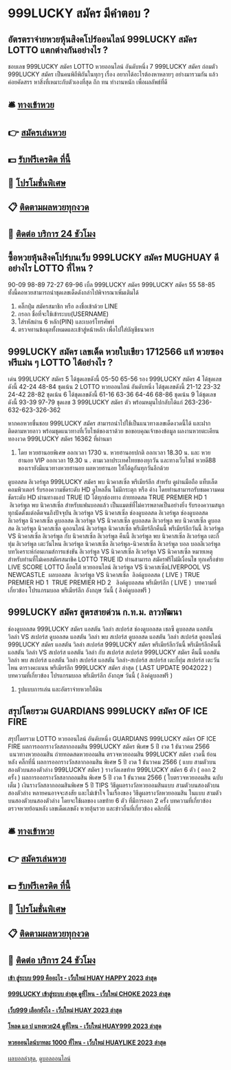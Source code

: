 # 999LUCKY สมัคร มีคำตอบ ?
## อัตรตราจ่ายหวยหุ้นสิงคโปร์ออนไลน์ 999LUCKY สมัคร LOTTO แตกต่างกันอย่างไร ?
ชอบเลข 999LUCKY สมัคร LOTTO หวยออนไลน์ อันดับหนึ่ง 7 999LUCKY สมัคร ถ่อมตัว 999LUCKY สมัคร เป็นคนพิถีพิถันในทุกๆ เรื่อง อยากได้อะไรต้องหาหลายๆ อย่างมารวมกัน แล้วค่อยคัดสรร หาสิ่งที่เหมาะกับตัวเองที่สุด ถึก ทน ทำงานหนัก เพื่อผลลัพธ์ที่ดี

## 🛎 [ทางเข้าหวย](https://bit.ly/3BG5bNw)
## 👉 [สมัครเล่นหวย](https://bit.ly/3BG5bNw)
## 💵 [รับฟรีเครดิต ที่นี้](https://bit.ly/3C3mvgS)
## 👑 [โปรโมชั่นพิเศษ](https://bit.ly/3C3mvgS)
## 📋 [ติดตามผลหวยทุกงวด](https://bit.ly/3C3mvgS)
## 📱 [ติดต่อ บริการ 24 ชัวโมง](https://bit.ly/3C3mvgS)

## ซื้อหวยหุ้นสิงคโปร์บนเว็บ 999LUCKY สมัคร MUGHUAY ดีอย่างไร LOTTO ที่ไหน ?
90-09
98-89
72-27
69-96
เบิ้ล 999LUCKY สมัคร 999LUCKY สมัคร 55
58-85
ทั้งนี้คอหวยสามารถนำชุดเลขเด็ดดังกล่าไปพิจารณาเพิ่มเติมได้
1. คลิ๊กปุ่ม สมัครสมาชิก หรือ ลงชื่อเข้าด้วย LINE
2. กรอก ชื่อที่จะใช้เข้าระบบ(USERNAME)
3. ใส่รหัสผ่าน 6 หลัก(PIN) และเบอร์โทรศัพท์
4. ตรวจทานข้อมุลทั้งหมดและเข้าสู่หน้าหลัก เพื่อไปใส่บัญชีธนาคาร

## 999LUCKY สมัคร เลขเด็ด หวยใบเขียว 1712566 แท้ หวยซองฟรีแม่น ๆ LOTTO ได้อย่างไร ?
เด่น 999LUCKY สมัคร 5 ได้ชุดเลขดังนี้
05-50
65-56
รอง 999LUCKY สมัคร 4 ได้ชุดเลขดังนี้
42-24
48-84
ชุดเน้น 2 LOTTO หวยออนไลน์ อันดับหนึ่ง ได้ชุดเลขดังนี้
21-12
23-32
24-42
28-82
ชุดเน้น 6 ได้ชุดเลขดังนี้
61-16
63-36
64-46
68-86
ชุดเน้น 9 ได้ชุดเลขดังนี้
93-39
97-79
ชุดเลข 3 999LUCKY สมัคร ตัว พร้อมหมุนไปกลับได้แก่
263-236-632-623-326-362

หากคอหวยชื่นชอบ 999LUCKY สมัคร สามารถนำไปใช้เป็นแนวทางเลขเด็ดงวดนี้ได้ และฝากติดตามหวยลาว พร้อมชุดแนวทางที่เว็บไซต์ของเราด้วย
ขอขอบคุณเจ้าของข้อมูล
ผลงานหวยตะเคียนทองงวด 999LUCKY สมัคร 16362 ที่ผ่านมา
1. โดย หวยฮานอยพิเศษ ออกเวลา 1730 น. หวยฮานอยปกติ ออกเวลา 18.30 น. และ หวยฮานอย VIP ออกเวลา 19.30 น . ตามเวลาประเทศไทยของทุกวัน และทางเว็บไซต์ หวยดี88 ของเรายังมีแนวทางหวยฮานอย ผลหวยฮานอย ให้ได้ดูกันทุกวันอีกด้วย

ดูบอลสด ลิเวอร์พูล 999LUCKY สมัคร พบ นิวคาสเซิ่ล พรีเมียร์ลีก สำหรับ ดูผ่านมือถือ แท็บเล็ต คอมพิวเตอร์ รับรองความชัดระดับ HD ดูไหลลื่น ไม่มีกระตุก หรือ ค้าง โดยท่านสามารถรับชมความคมชัดระดับ HD ผ่านทางแอป TRUE ID ได้ทุกช่องทาง ถ่ายทอดสด TRUE PREMIER HD 1  ลิเวอร์พูล พบ นิวคาสเซิ่ล สำหรับแฟนบอลแล้ว เป็นแมตช์ที่ไม่ควรพลาดเป็นอย่างยิ่ง รับรองความสนุกทุกนัดตั้งแต่อดีตจนถึงปัจจุบัน
ลิเวอร์พูล VS นิวคาสเซิ่ล
ช่องดูบอลสด ลิเวอร์พูล ช่องดูบอลสด ลิเวอร์พูล นิวคาสเซิ่ล ดูบอลสด ลิเวอร์พูล VS นิวคาสเซิ่ล ดูบอลสด ลิเวอร์พูล พบ นิวคาสเซิ่ล ดูบอลสด ลิเวอร์พูล นิวคาสเซิ่ล ดูออนไลน์ ลิเวอร์พูล นิวคาสเซิ่ล พรีเมียร์ลีกคืนนี้ พรีเมียร์ลีกวันนี้ ลิเวอร์พูล VS นิวคาสเซิ่ล ลิเวอร์พูล กับ นิวคาสเซิ่ล ลิเวอร์พูล คืนนี้ ลิเวอร์พูล พบ นิวคาสเซิ่ล ลิเวอร์พูล เตะกี่ทุ่ม ลิเวอร์พูล เตะวันไหน ลิเวอร์พูล นิวคาสเซิ่ล ลิเวอร์พูล-นิวคาสเซิ่ล ลิเวอร์พูล บอล บอลลิเวอร์พูล
บทวิเคราะห์ก่อนเกมส์การแข่งขัน ลิเวอร์พูล VS นิวคาสเซิ่ล
ลิเวอร์พูล VS นิวคาสเซิ่ล
หมายเหตุ สำหรับท่านที่ไม่เคยสมัครสมาชิค LOTTO TRUE ID ท่านสามารถ สมัครฟรีไม่มีเงื่อนไข ทุกเครือข่าย
LIVE SCORE LOTTO ล็อตโต้ หวยออนไลน์ ลิเวอร์พูล VS นิวคาสเซิ่ลLIVERPOOL VS NEWCASTLE
 ผลบอลสด  ลิเวอร์พูล VS นิวคาสเซิ่ล 
ลิงค์ดูบอลสด ( LIVE )
TRUE PREMIER HD 1
 TRUE PREMIER HD 2 
 ลิงค์ดูบอลสด พรีเมียร์ลีก ( LIVE ) 
บทความที่เกี่ยวข้อง
โปรแกรมบอล พรีเมียร์ลีก อังกฤษ วันนี้ ( ลิงค์ดูบอลฟรี )

## 999LUCKY สมัคร สูตรสายด่วน ก.ท.ม. ลาวพัฒนา
ช่องดูบอลสด 999LUCKY สมัคร แอสตัน วิลล่า สเปอร์ส ช่องดูบอลสด เชลซี ดูบอลสด แอสตัน วิลล่า VS สเปอร์ส ดูบอลสด แอสตัน วิลล่า พบ สเปอร์ส ดูบอลสด แอสตัน วิลล่า สเปอร์ส ดูออนไลน์ 999LUCKY สมัคร แอสตัน วิลล่า สเปอร์ส 999LUCKY สมัคร พรีเมียร์ลีกวันนี้ พรีเมียร์ลีกคืนนี้ แอสตัน วิลล่า VS สเปอร์ส แอสตัน วิลล่า กับ สเปอร์ส สเปอร์ส 999LUCKY สมัคร คืนนี้ แอสตัน วิลล่า พบ สเปอร์ส แอสตัน วิลล่า สเปอร์ส แอสตัน วิลล่า-สเปอร์ส สเปอร์ส เตะกี่ทุ่ม สเปอร์ส เตะวันไหน
ตารางคะแนน พรีเมียร์ลีก 999LUCKY สมัคร ล่าสุด ( LAST UPDATE 9042022 )
บทความที่เกี่ยวข้อง
โปรแกรมบอล พรีเมียร์ลีก อังกฤษ วันนี้ ( ลิงค์ดูบอลฟรี )
1. รูปแบบการเล่น และอัตราจ่ายหวยใต้ดิน

## สรุปโดยรวม GUARDIANS 999LUCKY สมัคร OF ICE FIRE
สรุปโดยรวม LOTTO หวยออนไลน์ อันดับหนึ่ง GUARDIANS 999LUCKY สมัคร OF ICE FIRE ผลการออกรางวัลสลากออมสิน 999LUCKY สมัคร พิเศษ 5 ปี งวด 1 ธันวาคม 2566
 แนวทางหวยออมสิน ถ่ายทอดสดหวยออมสิน ตรวจหวยออมสิน 999LUCKY สมัคร งวดนี้ ย้อนหลัง คลิ๊กที่นี่ 
ผลการออกรางวัลสลากออมสิน พิเศษ 5 ปี งวด 1 ธันวาคม 2566 ( แบบ สามตัวบนสองตัวบนสองตัวล่าง 999LUCKY สมัคร )
รางวัลเลขท้าย 999LUCKY สมัคร 6 ตัว ( ออก 2 ครั้ง )
ผลการออกรางวัลสลากออมสิน พิเศษ 5 ปี งวด 1 ธันวาคม 2566 ( ใบตรวจหวยออมสิน ฉบับเต็ม )
เงินรางวัลสลากออมสินพิเศษ 5 ปี
TIPS วิธีดูผลรางวัลหวยออมสินแบบ สามตัวบนสองตัวบนสองตัวล่าง
หลายคนอาจจะสงสัย และไม่เข้าใจ ในเรื่องของ วิธีดูผลรางวัลหวยออมสิน ในแบบ สามตัวบนสองตัวบนสองตัวล่าง โดยจะใช้ผลของ เลขท้าย 6 ตัว ที่มีการออก 2 ครั้ง
บทความที่เกี่ยวข้อง
ตรวจหวยย้อนหลัง เลขเด็ดเลขดัง หวยลุ้นรวย และข่าวอื่นที่เกี่ยวข้อง คลิกที่นี่

## 🛎 [ทางเข้าหวย](https://bit.ly/3BG5bNw)
## 👉 [สมัครเล่นหวย](https://bit.ly/3BG5bNw)
## 💵 [รับฟรีเครดิต ที่นี้](https://bit.ly/3C3mvgS)
## 👑 [โปรโมชั่นพิเศษ](https://bit.ly/3C3mvgS)
## 📋 [ติดตามผลหวยทุกงวด](https://bit.ly/3C3mvgS)
## 📱 [ติดต่อ บริการ 24 ชัวโมง](https://bit.ly/3C3mvgS)

#### [เข้า สู่ระบบ 999 คืออะไร - เว็บใหม่ HUAY HAPPY 2023 ล่าสุด](https://atom.io/themes/เข้า%20สู่ระบบ%20999%20คืออะไร%20-%20เว็บใหม่%20huay%20happy%202023%20ล่าสุด)
#### [999LUCKY เข้าสู่ระบบ ล่าสุด ดูที่ไหน - เว็บใหม่ CHOKE 2023 ล่าสุด](https://atom.io/themes/999lucky%20เข้าสู่ระบบ%20ล่าสุด%20ดูที่ไหน%20-%20เว็บใหม่%20choke%202023%20ล่าสุด)
#### [เว็บ999 เลือกยังไง - เว็บใหม่ HUAY 2023 ล่าสุด](https://atom.io/themes/เว็บ999%20เลือกยังไง%20-%20เว็บใหม่%20huay%202023%20ล่าสุด)
#### [โหลด แอ ป แทงหวย24 ดูที่ไหน - เว็บใหม่ HUAY999 2023 ล่าสุด](https://atom.io/themes/โหลด%20แอ%20ป%20แทงหวย24%20ดูที่ไหน%20-%20เว็บใหม่%20huay999%202023%20ล่าสุด)
#### [หวยออนไลน์บาทละ 1000 ที่ไหน - เว็บใหม่ HUAYLIKE 2023 ล่าสุด](https://atom.io/themes/หวยออนไลน์บาทละ%201000%20ที่ไหน%20-%20เว็บใหม่%20huaylike%202023%20ล่าสุด)

[ผลบอลล่าสุด](https://siamsport.tv "ผลบอลล่าสุด"), [ดูบอลออนไลน์](https://siamsport.tv/ดูบอลสด "ดูบอลออนไลน์")